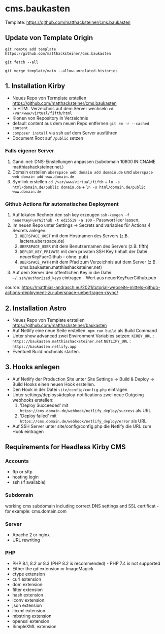 # cms.baukasten

Template: https://github.com/matthacksteiner/cms.baukasten

## Update von Template Origin

`git remote add template https://github.com/matthacksteiner/cms.baukasten`

`git fetch --all`

`git merge template/main --allow-unrelated-histories`

## 1. Installation Kirby

- Neues Repo von Termplate erstellen https://github.com/matthacksteiner/cms.baukasten
- In HTML Verzeichnis auf dem Server wechseln `cd /var/www/virtual/fifth/html`
- Klonen von Repository in Verzeichnis
- default content aus dem neuen Repo entfernen `git rm -r --cached content`
- `composer install` via ssh auf dem Server ausführen
- Document Root auf `/public` setzen

### Falls eigener Server

1. Gandi.net: DNS-Einstellungen anpassen (subdomain 10800 IN CNAME matthiashacksteiner.net.)
2. Domain erstellen `uberspace web domain add domain.de` und `uberspace web domain add www.domain.de`
3. Symlink erstellen `cd /var/www/virtual/fifth` + `ln -s html/domain.de/public domain.de` + `ln -s html/domain.de/public www.domain.de`

### Github Actions für automatisches Deployment

1. Auf lokalen Rechner den ssh key erzeugen `ssh-keygen -f neuerKeyFuerGithub -t ed25519 -a 100` - Passwort leer lassen.
2. Im neuen Repo unter Settings -> Secrets and variables für Actions 4 Secrets anlegen:
   1. `UBERSPACE_HOST` mit dem Hostnamen des Servers (z.B. lactera.uberspace.de)
   2. `UBERSPACE_USER` mit dem Benutzernamen des Servers (z.B. fifth)
   3. `DEPLOY_KEY_PRIVATE` mit dem privaten SSH Key (Inhalt der Datei neuerKeyFuerGithub - ohne .pub)
   4. `UBERSPACE_PATH` mit dem Pfad zum Verzeichnis auf dem Server (z.B. cms.baukasten.matthiashacksteiner.net)
3. Auf dem Server den öffentlichen Key in die Datei `~/.ssh/authorized_keys` eintragen - Wert aus neuerKeyFuerGithub.pub

source: https://matthias-andrasch.eu/2021/tutorial-webseite-mittels-github-actions-deployment-zu-uberspace-uebertragen-rsync/

## 2. Installation Astro

- Neues Repo von Template erstellen https://github.com/matthacksteiner/baukasten
- Auf Netlify eine neue Seite erstellen: `npm run build` als Build Command
- Unter show advanced zwei Environment Variables setzen:
  `KIRBY_URL` : `https://baukasten.matthiashacksteiner.net`
  `NETLIFY_URL` : `https://baukasten.netlify.app`
- Eventuell Build nochmals starten.

## 3. Hooks anlegen

- Auf Netlify der Production Site unter Site Settings -> Build & Deploy -> Build Hooks einen neuen Hook erstellen.
- Den Hook in der Datei `site/config/config.php` eintragen.
- Unter settings/deploys#deploy-notifications zwei neue Outgoing webhooks erstellen:
  1. 'Deploy Succeeded' mit `https://cms.domain.de/webhook/netlify_deploy/success` als URL
  2. 'Deploy failed' mit `https://cms.domain.de/webhook/netlify_deploy/error` als URL
- Auf SSH Server unter site/config/config.php die Netlify die URL zum Hook eintragen

## Requirements for Headless Kirby CMS

### Accounts

- ftp or sftp
- hosting login
- ssh (if available)

### Subdomain

working cms subdomain including correct DNS settings and SSL certificat - for example: cms.domain.com

### Server

- Apache 2 or nginx
- URL rewriting

### PHP

- PHP 8.1, 8.2 or 8.3 (PHP 8.2 is recommended) - PHP 7.4 is not supported
- Either the gd extension or ImageMagick
- ctype extension
- curl extension
- dom extension
- filter extension
- hash extension
- iconv extension
- json extension
- libxml extension
- mbstring extension
- openssl extension
- SimpleXML extension

